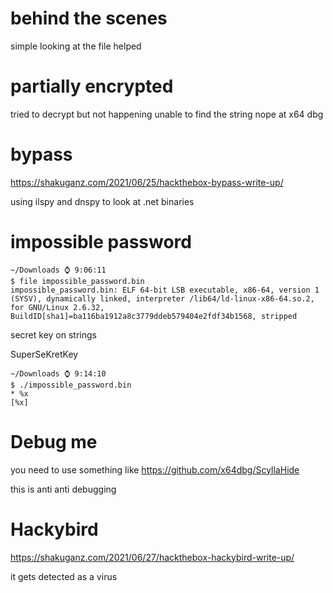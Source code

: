 # behind the scenes

simple looking at the file helped

# partially encrypted

tried to decrypt but not happening unable to find the string nope at x64 dbg

# bypass

https://shakuganz.com/2021/06/25/hackthebox-bypass-write-up/

using ilspy and dnspy to look at .net binaries

# impossible password
```
~/Downloads ⌚ 9:06:11
$ file impossible_password.bin
impossible_password.bin: ELF 64-bit LSB executable, x86-64, version 1 (SYSV), dynamically linked, interpreter /lib64/ld-linux-x86-64.so.2, for GNU/Linux 2.6.32, BuildID[sha1]=ba116ba1912a8c3779ddeb579404e2fdf34b1568, stripped
```
secret key on strings

SuperSeKretKey

```
~/Downloads ⌚ 9:14:10
$ ./impossible_password.bin
* %x
[%x]
```

# Debug me

you need to use something like https://github.com/x64dbg/ScyllaHide

this is anti anti debugging

# Hackybird

https://shakuganz.com/2021/06/27/hackthebox-hackybird-write-up/

it gets detected as a virus

# 